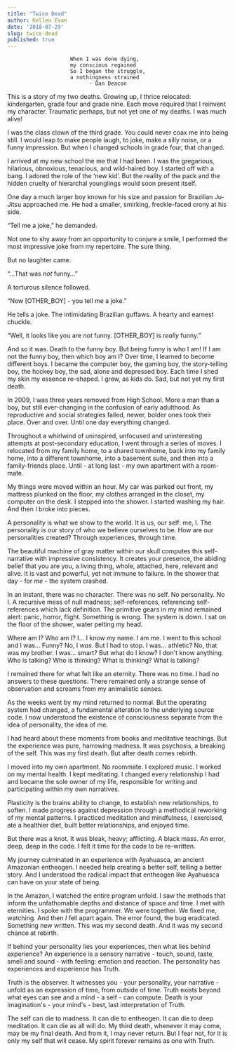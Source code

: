 ```yaml
---
title: "Twice Dead"
author: Kellen Evan
date: '2018-07-29'
slug: twice-dead
published: true
---
```


```
                    When I was done dying,
                    my conscious regained
                    So I began the struggle,
                    a nothingness strained
                          - Dan Deacon
```

This is a story of my two deaths. Growing up, I thrice relocated: kindergarten, grade four and grade nine. Each move required that I reinvent my character. Traumatic perhaps, but not yet one of my deaths. I was much alive!

I was the class clown of the third grade. You could never coax me into being still. I would leap to make people laugh, to joke, make a silly noise, or a funny impression. But when I changed schools in grade four, that changed.

I arrived at my new school the me that I had been. I was the gregarious, hilarious, obnoxious, tenacious, and wild-haired boy. I started off with a bang. I adored the role of the ‘new kid’. But the reality of the pack and the hidden cruelty of hierarchal younglings would soon present itself.

One day a much larger boy known for his size and passion for Brazilian Ju-Jitsu approached me. He had a smaller, smirking, freckle-faced crony at his side.

“Tell me a joke,” he demanded.

Not one to shy away from an opportunity to conjure a smile, I performed the most impressive joke from my repertoire. The sure thing.

But no laughter came.

“…That was *not* funny…”

A torturous silence followed.

“Now [OTHER_BOY] - you tell me a joke.”

He tells a joke. The intimidating Brazilian guffaws. A hearty and earnest chuckle.

“Well, it looks like you are _not_ funny. [OTHER_BOY] is _really_ funny.”

And so it was. Death to the funny boy. But being funny is who I am! If I am not the funny boy, then which boy am I? Over time, I learned to become different boys. I became the computer boy, the gaming boy, the story-telling boy, the hockey boy, the sad, alone and depressed boy. Each time I shed my skin my essence re-shaped. I grew, as kids do. Sad, but not yet my first death.

In 2009, I was three years removed from High School. More a man than a boy, but still ever-changing in the confusion of early adulthood. As reproductive and social strategies failed, newer, bolder ones took their place. Over and over. Until one day everything changed.

Throughout a whirlwind of uninspired, unfocused and uninteresting attempts at post-secondary education, I went through a series of moves. I relocated from my family home, to a shared townhome, back into my family home, into a different townhome, into a basement suite, and then into a family-friends place. Until - at long last - my own apartment with a room-mate.

My things were moved within an hour. My car was parked out front, my mattress plunked on the floor, my clothes arranged in the closet, my computer on the desk. I stepped into the shower. I started washing my hair. And then I broke into pieces.

A personality is what we show to the world. It is us, our self: me, I. The personality is our story of who we believe ourselves to be. How are our personalities created? Through experiences, through time.

The beautiful machine of gray matter within our skull computes this self-narrative with impressive consistency. It creates your presence, the abiding belief that you are you, a living thing, whole, attached, here, relevant and alive. It is vast and powerful, yet not immune to failure. In the shower that day - for _me_ -  the system crashed.

In an instant, there was no character. There was no self. No personality. No I. A recursive mess of null madness; self-references, referencing self-references which lack definition. The primitive gears in my mind remained alert: panic, horror, flight. Something is wrong. The system is down. I sat on the floor of the shower, water pelting my head.

Where am I? Who am I? I… I know my name. I am me. I went to this school and I was… Funny? No, I _was_. But I had to stop. I was… athletic? No, that was my brother. I was… smart? But what do I know? I don't know anything. Who is talking? Who is thinking? What is thinking? What is talking?

I remained there for what felt like an eternity. There was no time. I had no answers to these questions. There remained only a strange sense of observation and screams from my animalistic senses.

As the weeks went by my mind returned to normal. But the operating system had changed, a fundamental alteration to the underlying source code. I now understood the existence of consciousness separate from the idea of personality, the idea of me.

I had heard about these moments from books and meditative teachings. But the experience was pure, harrowing madness. It was psychosis, a breaking of the self. This was my first death. But after death comes rebirth.

I moved into my own apartment. No roommate. I explored music. I worked on my mental health. I kept meditating. I changed every relationship I had and became the sole owner of my life, responsible for writing and participating within my own narratives.

Plasticity is the brains ability to change, to establish new relationships, to soften. I made progress against depression through a methodical reworking of my mental patterns. I practiced meditation and mindfulness, I exercised, ate a healthier diet, built better relationships, and enjoyed time.

But there was a knot. It was bleak, heavy; afflicting. A black mass. An error, deep, deep in the code. I felt it time for the code to be re-written.

My journey culminated in an experience with Ayahuasca, an ancient Amazonian entheogen. I needed help creating a better self, telling a better story. And I understood the radical impact that entheogen like Ayahuasca can have on your state of being.

In the Amazon, I watched the entire program unfold. I saw the methods that inform the unfathomable depths and distance of space and time. I met with eternities. I spoke with the programmer. We were together. We fixed me, watching. And then _I_ fell apart again. The error found, the bug eradicated. Something new written. This was my second death. And it was my second chance at rebirth.

If behind your personality lies your experiences, then what lies behind experience? An experience is a sensory narrative - touch, sound, taste, smell and sound - with feeling: emotion and reaction. The personality has experiences and experience has Truth.

Truth is the observer. It witnesses you - your personality, your narrative - unfold as an expression of time, from outside of time. Truth exists beyond what eyes can see and a mind - a self - can compute. Death is your imagination's - your mind's - best, last interpretation of Truth.

The self can die to madness. It can die to entheogen. It can die to deep meditation. It can die as all will do. My third death, whenever it may come, may be my final death. And from it, I may never return. But I fear not, for it is only my self that will cease. My spirit forever remains as one with Truth.
